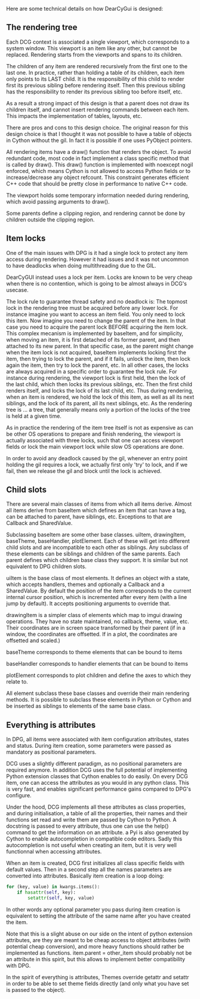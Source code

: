 Here are some technical details on how DearCyGui is designed:

## The rendering tree
Each DCG context is associated a single viewport, which corresponds to a system window.
This viewport is an item like any other, but cannot be replaced. Rendering starts from the viewports and spans to its children.

The children of any item are rendered recursively from the first one to the last one.
In practice, rather than holding a table of its children, each item only points to its LAST child. It is the responsibility of this child to render first its previous sibling before rendering itself. Then this previous sibling has the responsibility to render its previous sibling too before itself, etc.

As a result a strong impact of this design is that a parent does not draw its children itself, and cannot insert rendering commands between each item. This impacts the implementation of tables, layouts, etc.

There are pros and cons to this design choice. The original reason for this design choice is that I thought it was not possible to have a table of objects in Cython without the gil. In fact it is possible if one uses PyObject pointers.

All rendering items have a draw() function that renders the object. To avoid redundant code, most code in fact implement a class specific method that is called by draw(). This draw() function is implemented with noexcept nogil enforced, which means Cython is not allowed to access Python fields or to increase/decrease any object refcount. This constraint generates efficient C++ code that should be pretty close in performance to native C++ code.

The viewport holds some temporary information needed during rendering, which avoid passing arguments to draw().

Some parents define a clipping region, and rendering cannot be done by children outside the clipping region.

## Item locks

One of the main issues with DPG is it had a single lock to protect any item access during rendering. However it had issues and it was not uncommon to have deadlocks when doing multithreading due to the GIL.

DearCyGUI instead uses a lock per item. Locks are known to be very cheap when there is no contention, which is going to be almost always in DCG's usecase.

The lock rule to guarantee thread safety and no deadlock is:
The topmost lock in the rendering tree must be acquired before any lower lock.
For instance imagine you want to access an item field. You only need to lock this item. Now imagine you need to change the parent of the item. In that case you need to acquire the parent lock BEFORE acquiring the item lock. This complex mecanism is implemented by baseItem, and for simplicity, when moving an item, it is first detached of its former parent, and then attached to its new parent.
In that specific case, as the parent might change when the item lock is not acquired, baseItem implements locking first the item, then trying to lock the parent, and if it fails, unlock the item, then lock again the item, then try to lock the parent, etc.
In all other cases, the locks are always acquired in a specific order to guarantee the lock rule. For instance during rendering, the viewport lock is first held, then the lock of the last child, which then locks its previous siblings, etc. Then the first child renders itself, and locks the lock of its last child, etc. Thus during rendering, when an item is rendered, we hold the lock of this item, as well as all its next siblings, and the lock of its parent, all its next siblings, etc. As the rendering tree is ... a tree, that generally means only a portion of the locks of the tree is held at a given time.

As in practice the rendering of the item tree itself is not as expensive as can be other OS operations to prepare and finish rendering, the viewport is actually associated with three locks, such that one can access viewport fields or lock the main viewport lock while slow OS operations are done.

In order to avoid any deadlock caused by the gil, whenever an entry point holding the gil requires a lock, we actually first only 'try' to lock, and if we fail, then we release the gil and block until the lock is achieved.


## Child slots

There are several main classes of items from which all items derive. Almost all items derive from baseItem which defines an item that can have a tag, can be attached to parent, have siblings, etc. Exceptions to that are Callback and SharedValue.

Subclassing baseItem are some other base classes. uiItem, drawingItem, baseTheme, baseHandler, plotElement. Each of these will get into different child slots and are incompatible to each other as siblings. Any subclass of these elements can be siblings and children of the same parents. Each parent defines which children base class they support. It is similar but not equivalent to DPG children slots.

uiItem is the base class of most elements. It defines an object with a state, which accepts handlers, themes and optionally a Callback and a SharedValue. By default the position of the item corresponds to the current internal cursor position, which is incremented after every item (with a line jump by default). It accepts positioning arguments to override that.

drawingItem is a simpler class of elements which map to imgui drawing operations. They have no state maintained, no callback, theme, value, etc. Their coordinates are in screen space transformed by their parent (if in a window, the coordinates are offsetted. If in a plot, the coordinates are offsetted and scaled.)

baseTheme corresponds to theme elements that can be bound to items

baseHandler corresponds to handler elements that can be bound to items

plotElement corresponds to plot children and define the axes to which they relate to.

All element subclass these base classes and override their main rendering methods. It is possible to subclass these elements in Python or Cython and be inserted as siblings to elements of the same base class.

## Everything is attributes

In DPG, all items were associated with item configuration attributes, states and status. During item creation, some parameters were passed as mandatory as positional parameters.

DCG uses a slightly different paradigm, as no positional parameters are required anymore. In addition DCG uses the full potential of implementing Python extension classes that Cython enables to do easily. On every DCG item, one can access the attributes as you would in any python class. This is very fast, and enables significant performance gains compared to DPG's configure.

Under the hood, DCG implements all these attributes as class properties, and during initialisation, a table of all the properties, their names and their functions set read and write them are passed by Cython to Python. A docstring is passed to every attribute, thus one can use the help() command to get the information on an attribute. a Pyi is also generated by Cython to enable autocompletion in compatible code editors. Sadly this autocompletion is not useful when creating an item, but it is very well functionnal when accessing attributes.

When an item is created, DCG first initializes all class specific fields with default values. Then in a second step all the names parameters are converted into attributes.
Basically item creation is a loop doing:
```python
for (key, value) in kwargs.items():
    if hasattr(self, key):
        setattr(self, key, value)
```
In other words any optional parameter you pass during item creation is equivalent to setting the attribute of the same name after you have created the item.

Note that this is a slight abuse on our side on the intent of python extension attributes, are they are meant to be cheap access to object attributes (with potential cheap conversion), and more heavy functions should rather be implemented as functions. item.parent = other_item should probably not be an attribute in this spirit, but this allows to implement better compatibility with DPG.

In the spirit of everything is attributes, Themes override getattr and setattr in order to be able to set theme fields directly (and only what you have set is passed to the object).